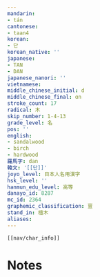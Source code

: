 ```yaml
---
mandarin:
- tán
cantonese:
- taan4
korean:
- 단
korean_native: ''
japanese:
- TAN
- DAN
japanese_nanori: ''
vietnamese:
middle_chinese_initial: d
middle_chinese_final: ɑn
stroke_count: 17
radical: 木
skip_number: 1-4-13
grade_level: 名
pos: ''
english:
- sandalwood
- birch
- hardwood
羅馬字: dan
韓文: '[[단]]'
joyo_level: 日本人名用漢字
hsk_level: ''
hanmun_edu_level: 高等
danayo_id: 8287
mc_id: 2364
graphemic_classification: 亶
stand_in: 檀木
aliases:
---
```

```meta-bind-embed
[[nav/char_info]]
```

# Notes
